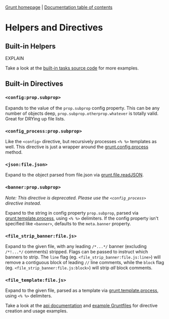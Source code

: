 [Grunt homepage](http://gruntjs.com/) | [Documentation table of contents](toc.md)

# Helpers and Directives

## Built-in Helpers
EXPLAIN

Take a look at the [built-in tasks source code](../tasks) for more examples.

## Built-in Directives

### `<config:prop.subprop>`
Expands to the value of the `prop.subprop` config property. This can be any number of objects deep, `prop.subprop.otherprop.whatever` is totally valid. Great for DRYing up file lists.

### `<config_process:prop.subprop>`
Like the `<config>` directive, but recursively processes `<% %>` templates as well. This directive is just a wrapper around the [grunt.config.process](api_config.md#gruntconfigprocess) method.

### `<json:file.json>`
Expand to the object parsed from file.json via [grunt.file.readJSON](api_file.md#gruntfilereadjson).

### `<banner:prop.subprop>`
_Note: This directive is deprecated. Please use the `<config_process>` directive instead._

Expand to the string in config property `prop.subprop`, parsed via [grunt.template.process](api_template.md#grunttemplateprocess), using `<% %>` delimiters. If the config property isn't specified like `<banner>`, defaults to the `meta.banner` property.

### `<file_strip_banner:file.js>`
Expand to the given file, with any leading `/*...*/` banner (excluding `/*!...*/` comments) stripped. Flags can be passed to instruct which banners to strip. The `line` flag (eg. `<file_strip_banner:file.js:line>`) will remove a contiguous block of leading `//` line comments, while the `block` flag (eg. `<file_strip_banner:file.js:block>`) will strip _all_ block comments.

### `<file_template:file.js>`
Expand to the given file, parsed as a template via [grunt.template.process](api_template.md#grunttemplateprocess), using `<% %>` delimiters.

Take a look at the [api documentation](api.md) and [example Gruntfiles](example_gruntfiles.md) for directive creation and usage examples.
